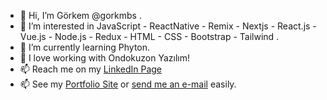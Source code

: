 - 👋 Hi, I’m Görkem @gorkmbs .
- 👀 I’m interested in JavaScript - ReactNative - Remix - Nextjs - React.js - Vue.js - Node.js - Redux - HTML - CSS - Bootstrap - Tailwind .
- 🌱 I’m currently learning Phyton.
- 💞️ I love working with Ondokuzon Yazılım!
- 📫 Reach me on my [LinkedIn Page](https://www.linkedin.com/in/g%C3%B6rkem-bu%C4%9Fra-sara%C3%A7-3458b0149/ "Görkem Buğra Saraç")
- 📫 See my [Portfolio Site](https://gorkem-bugra-sarac.netlify.app/ "Görkem Buğra Saraç") or [send me an e-mail](https://gorkem-bugra-sarac.netlify.app/direct-mail "E-Mail") easily.

  
  

<!---
tamzirtapoz/tamzirtapoz is a ✨ special ✨ repository because its `README.md` (this file) appears on your GitHub profile.
You can click the Preview link to take a look at your changes.
--->
